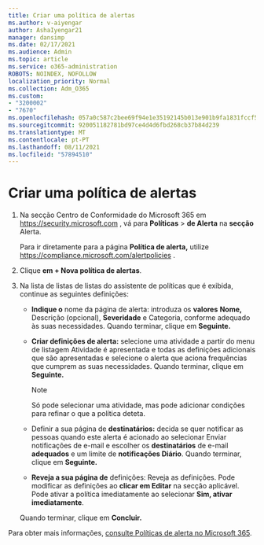 ```yaml
---
title: Criar uma política de alertas
ms.author: v-aiyengar
author: AshaIyengar21
manager: dansimp
ms.date: 02/17/2021
ms.audience: Admin
ms.topic: article
ms.service: o365-administration
ROBOTS: NOINDEX, NOFOLLOW
localization_priority: Normal
ms.collection: Adm_O365
ms.custom:
- "3200002"
- "7670"
ms.openlocfilehash: 057a0c587c2bee69f94e1e35192145b013e901b9fa1831fccf566e7e64de5261
ms.sourcegitcommit: 920051182781bd97ce4d4d6fbd268cb37b84d239
ms.translationtype: MT
ms.contentlocale: pt-PT
ms.lasthandoff: 08/11/2021
ms.locfileid: "57894510"
---
```

# <a name="create-an-alert-policy"></a>Criar uma política de alertas

1. Na secção Centro de Conformidade do Microsoft 365 em <https://security.microsoft.com> , vá para **Políticas** \> **de Alerta** na **secção** Alerta.

   Para ir diretamente para a página **Política de alerta,** utilize <https://compliance.microsoft.com/alertpolicies> .

2. Clique **em + Nova política de alertas**.
3. Na lista de listas de listas do assistente de políticas que é exibida, continue as seguintes definições:
   - **Indique o** nome da página de alerta: introduza  os **valores** **Nome,** Descrição (opcional), **Severidade** e Categoria, conforme adequado às suas necessidades. Quando terminar, clique em **Seguinte.**
   - **Criar definições de alerta:**  selecione uma atividade a partir do menu de listagem Atividade é apresentada e todas as definições adicionais que são apresentadas e selecione o alerta que aciona frequências que cumprem as suas necessidades. Quando terminar, clique em **Seguinte.**

     > [!NOTE]
     > Só pode selecionar uma atividade, mas pode adicionar condições para refinar o que a política deteta.

   - Definir a sua página de **destinatários:** decida se quer notificar as pessoas quando este alerta é acionado ao selecionar Enviar notificações de e-mail e escolher os **destinatários** de e-mail **adequados** e um limite de **notificações Diário**. Quando terminar, clique em **Seguinte.**
   - **Reveja a sua página de** definições: Reveja as definições. Pode modificar as definições ao **clicar em Editar** na secção aplicável. Pode ativar a política imediatamente ao selecionar **Sim, ativar imediatamente**.

   Quando terminar, clique em **Concluir.**

Para obter mais informações, [consulte Políticas de alerta no Microsoft 365](https://docs.microsoft.com/microsoft-365/compliance/alert-policies).
